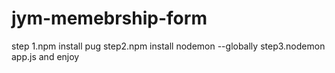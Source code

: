 # jym-memebrship-form
step 1.npm install pug
step2.npm install nodemon --globally
step3.nodemon app.js
and enjoy
